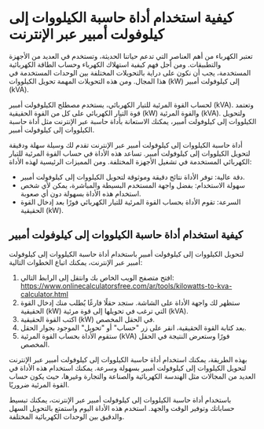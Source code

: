 كيفية استخدام أداة حاسبة الكيلووات إلى كيلوفولت أمبير عبر الإنترنت
==================================================================

تعتبر الكهرباء من أهم العناصر التي تدعم حياتنا الحديثة، وتستخدم في العديد من الأجهزة والتطبيقات. ومن أجل فهم كيفية استهلاك الكهرباء وحساب الطاقة الكهربائية المستخدمة، يجب أن نكون على دراية بالتحويلات المختلفة بين الوحدات المستخدمة في هذا المجال. ومن هذه التحويلات المهمة تحويل الكيلووات (kW) إلى كيلوفولت أمبير (kVA).

لحساب القوة المرئية للتيار الكهربائي، يستخدم مصطلح الكيلوفولت أمبير (kVA). وتعتمد قوة التيار الكهربائي على كل من القوة الحقيقية (kW) والقوة المرئية (kVA). ولتحويل الكيلووات إلى كيلوفولت أمبير، يمكنك الاستعانة بأداة حاسبة عبر الإنترنت مثل أداة حاسبة الكيلووات إلى كيلوفولت أمبير.

أداة حاسبة الكيلووات إلى كيلوفولت أمبير عبر الإنترنت تقدم لك وسيلة سهلة ودقيقة لتحويل الكيلووات إلى كيلوفولت أمبير. تساعد هذه الأداة في حساب القوة المرئية للتيار الكهربائي المستخدمة في تشغيل الأجهزة المختلفة. ومن المميزات الرئيسية لهذه الأداة:

- دقة عالية: توفر الأداة نتائج دقيقة وموثوقة لتحويل الكيلووات إلى كيلوفولت أمبير.
- سهولة الاستخدام: بفضل واجهة المستخدم البسيطة والمباشرة، يمكن لأي شخص استخدام هذه الأداة بسهولة دون أي صعوبة.
- السرعة: تقوم الأداة بحساب القوة المرئية للتيار الكهربائي فورًا بعد إدخال القوة الحقيقية (kW).

كيفية استخدام أداة حاسبة الكيلووات إلى كيلوفولت أمبير
-----------------------------------------------------

لتحويل الكيلووات إلى كيلوفولت أمبير باستخدام أداة حاسبة الكيلووات إلى كيلوفولت أمبير عبر الإنترنت، يمكنك اتباع الخطوات التالية:

1. افتح متصفح الويب الخاص بك وانتقل إلى الرابط التالي: <https://www.onlinecalculatorsfree.com/ar/tools/kilowatts-to-kva-calculator.html>
2. ستظهر لك واجهة الأداة على الشاشة. ستجد حقلًا فارغًا يُطلب منك إدخال القوة الحقيقية (kW) التي ترغب في تحويلها إلى قوة مرئية (kVA).
3. اكتب القوة الحقيقية (kW) في الحقل المخصص.
4. بعد كتابة القوة الحقيقية، انقر على زر "حساب" أو "تحويل" الموجود بجوار الحقل.
5. ستقوم الأداة بحساب القوة المرئية (kVA) فورًا وستعرض النتيجة في الحقل المخصص.

بهذه الطريقة، يمكنك استخدام أداة حاسبة الكيلووات إلى كيلوفولت أمبير عبر الإنترنت لتحويل الكيلووات إلى كيلوفولت أمبير بسهولة وسرعة. يمكنك استخدام هذه الأداة في العديد من المجالات مثل الهندسة الكهربائية والصناعة والتجارة وغيرها، حيث يكون حساب القوة المرئية ضروريًا.

باستخدام أداة حاسبة الكيلووات إلى كيلوفولت أمبير عبر الإنترنت، يمكنك تبسيط حساباتك وتوفير الوقت والجهد. استخدم هذه الأداة اليوم واستمتع بالتحويل السهل والدقيق بين الوحدات الكهربائية المختلفة.